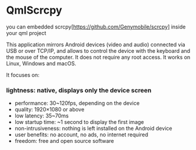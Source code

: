 # QmlScrcpy

you can embedded scrcpy[https://github.com/Genymobile/scrcpy] inside your qml project

This application mirrors Android devices (video and audio) connected via USB or over TCP/IP, and allows to control the device with the keyboard and the mouse of the computer. It does not require any root access. It works on Linux, Windows and macOS.

It focuses on:

### lightness: native, displays only the device screen
* performance: 30~120fps, depending on the device
* quality: 1920×1080 or above
* low latency: 35~70ms
* low startup time: ~1 second to display the first image
* non-intrusiveness: nothing is left installed on the Android device
* user benefits: no account, no ads, no internet required
* freedom: free and open source software